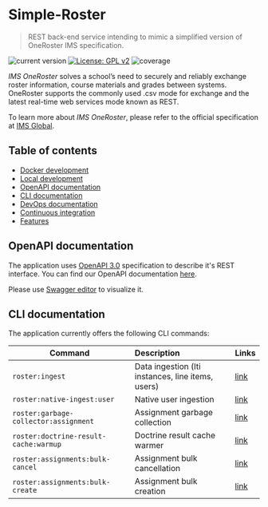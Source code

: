 # Simple-Roster

>REST back-end service intending to mimic a simplified version of OneRoster IMS specification.

![current version](https://img.shields.io/badge/version-2.0.0-green.svg)
[![License: GPL v2](https://img.shields.io/badge/License-GPL%20v2-blue.svg)](https://www.gnu.org/licenses/old-licenses/gpl-2.0.en.html)
![coverage](https://img.shields.io/badge/coverage-100%25-green.svg)

*IMS OneRoster* solves a school’s need to securely and reliably exchange roster information, course materials and grades between systems. 
OneRoster supports the commonly used .csv mode for exchange and the latest real-time web services mode known as REST.  

To learn more about *IMS OneRoster*, please refer to the official specification at [IMS Global](https://www.imsglobal.org/activity/onerosterlis).

## Table of contents

- [Docker development](docs/docker-development.md)
- [Local development](docs/local-development.md)
- [OpenAPI documentation](#openapi-documentation)
- [CLI documentation](#cli-documentation)
- [DevOps documentation](docs/devops-documentation.md)
- [Continuous integration](docs/continuous-integration.md)
- [Features](docs/features.md)

## OpenAPI documentation

The application uses [OpenAPI 3.0](https://swagger.io/specification/) specification to describe it's REST interface.
You can find our OpenAPI documentation [here](openapi/api_v1.yml).

Please use [Swagger editor](https://editor.swagger.io/) to visualize it.

## CLI documentation

The application currently offers the following CLI commands:

| Command                               | Description                                         | Links                                                    |
| --------------------------------------|:----------------------------------------------------|:---------------------------------------------------------|
| `roster:ingest`                       | Data ingestion (lti instances, line items, users)   | [link](docs/cli/ingester-command.md)                     |
| `roster:native-ingest:user`           | Native user ingestion                               | [link](docs/cli/native-user-ingester-command.md)         |
| `roster:garbage-collector:assignment` | Assignment garbage collection                       | [link](docs/cli/assignment-garbage-collector-command.md) |
| `roster:doctrine-result-cache:warmup` | Doctrine result cache warmer                        | [link](docs/cli/doctrine-result-cache-warmer-command.md) | 
| `roster:assignments:bulk-cancel`      | Assignment bulk cancellation                        | [link](docs/cli/assignment-bulk-cancellation-command.md) |
| `roster:assignments:bulk-create`      | Assignment bulk creation                            | [link](docs/cli/assignment-bulk-creation-command.md)     |
